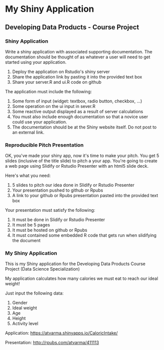 # My Shiny Application

## Developing Data Products - Course Project

### Shiny Application

Write a shiny application with associated supporting documentation. The documentation should be thought of as whatever a user will need to get started using your application.
1. Deploy the application on Rstudio's shiny server
2. Share the application link by pasting it into the provided text box
3. Share your server.R and ui.R code on github


The application must include the following:

1. Some form of input (widget: textbox, radio button, checkbox, ...)
2. Some operation on the ui input in sever.R
3. Some reactive output displayed as a result of server calculations
4. You must also include enough documentation so that a novice user could use your application.
5. The documentation should be at the Shiny website itself. Do not post to an external link.


### Reproducible Pitch Presentation

OK, you've made your shiny app, now it's time to make your pitch. You get 5 slides (inclusive of the title slide) to pitch a your app. You're going to create a web page using Slidify or Rstudio Presenter with an html5 slide deck.

Here's what you need:

1. 5 slides to pitch our idea done in Slidify or Rstudio Presenter
2. Your presentation pushed to github or Rpubs
3. A link to your github or Rpubs presentation pasted into the provided text box

Your presentation must satisfy the following:

1. It must be done in Slidify or Rstudio Presenter
2. It must be 5 pages
3. It must be hosted on github or Rpubs
4. It must contained some embedded R code that gets run when slidifying the document

### My Shiny Application

This is my Shiny application for the Developing Data Products Course Project (Data Science Specialization) 

My application calculates how many calories we must eat to reach our ideal weight!

Just input the following data:

1. Gender
2. Ideal weight
2. Age
4. Height
5. Activity level



Application: https://atvarma.shinyapps.io/CaloricIntake/

Presentation: http://rpubs.com/atvarma/411113
